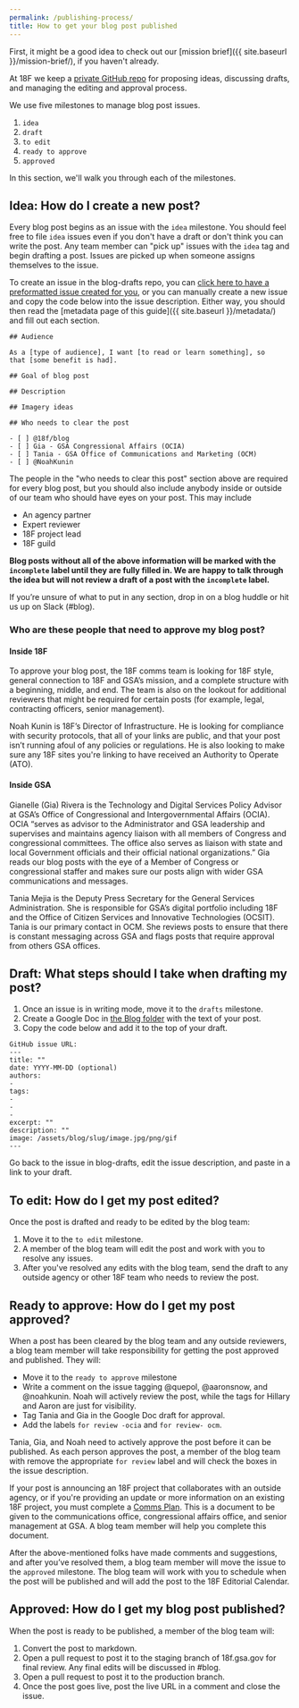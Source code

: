 ```yaml
---
permalink: /publishing-process/
title: How to get your blog post published
---
```


First, it might be a good idea to check out our [mission brief]({{
site.baseurl }}/mission-brief/), if you haven't already.

At 18F we keep a [private GitHub
repo](https://github.com/18f/blog-drafts) for proposing ideas,
discussing drafts, and managing the editing and approval process.

We use five milestones to manage blog post issues.

1. `idea`
1. `draft`
1. `to edit`
1. `ready to approve`
1. `approved`

In this section, we'll walk you through each of the milestones.

## Idea: How do I create a new post?

Every blog post begins as an issue with the `idea` milestone. You should feel free to file `idea` issues even if you don't have a draft or don't think you can write the post. Any team member can "pick up" issues with the `idea` tag and begin
drafting a post. Issues are picked up when someone assigns themselves to the issue.

To create an issue in the blog-drafts repo, you can [click here to have a preformatted issue created for you](https://goo.gl/pt0alV), or you can manually create a new issue and copy the code below into the issue description. Either way, you should then read the [metadata page of this guide]({{
site.baseurl }}/metadata/) and fill out each section.

```
## Audience

As a [type of audience], I want [to read or learn something], so
that [some benefit is had].

## Goal of blog post

## Description

## Imagery ideas

## Who needs to clear the post

- [ ] @18f/blog
- [ ] Gia - GSA Congressional Affairs (OCIA)
- [ ] Tania - GSA Office of Communications and Marketing (OCM)
- [ ] @NoahKunin
```

The people in the "who needs to clear this post" section above are required for every blog post, but you should also include anybody inside or outside of our team who should have eyes
on your post. This may include

- An agency partner
- Expert reviewer
- 18F project lead
- 18F guild

**Blog posts without all of the above information will be marked with
the `incomplete` label until they are fully filled in. We are happy to
talk through the idea but will not review a draft of a post with the
`incomplete` label.**

If you’re unsure of what to put in any section, drop in on a blog huddle
or hit us up on Slack (#blog).

### Who are these people that need to approve my blog post?

#### Inside 18F

To approve your blog post, the 18F comms team is looking for 18F style,
general connection to 18F and GSA’s mission, and a complete structure
with a beginning, middle, and end. The team is also on the lookout for
additional reviewers that might be required for certain posts (for
example, legal, contracting officers, senior management).

Noah Kunin is 18F’s Director of Infrastructure. He is looking for
compliance with security protocols, that all of your links are public,
and that your post isn’t running afoul of any policies or regulations.
He is also looking to make sure any 18F sites you're linking to have
received an Authority to Operate (ATO).

#### Inside GSA

Gianelle (Gia) Rivera is the Technology and Digital Services Policy Advisor at
GSA’s Office of Congressional and Intergovernmental Affairs (OCIA). OCIA
“serves as advisor to the Administrator and GSA leadership and
supervises and maintains agency liaison with all members of Congress and
congressional committees. The office also serves as liaison with state
and local Government officials and their official national
organizations.” Gia reads our blog posts with the eye of a Member of
Congress or congressional staffer and makes sure our posts align with
wider GSA communications and messages.

Tania Mejia is the Deputy Press Secretary for the General Services Administration. She is responsible for GSA’s digital portfolio including 18F and the Office of Citizen Services and Innovative Technologies (OCSIT). Tania is our primary contact in OCM. She reviews posts to ensure that there is constant messaging across GSA and flags posts that require approval from others GSA offices.

## Draft: What steps should I take when drafting my post?

1. Once an issue is in writing mode, move it to the `drafts`
milestone.
2. Create a Google Doc in [the Blog
folder](https://drive.google.com/a/gsa.gov/#folders/0B-y3CqI2T1nndGE0c191NGtUTEU)
with the text of your post.
3. Copy the code below and add it to the top of your draft.

```
GitHub issue URL:
---
title: ""
date: YYYY-MM-DD (optional)
authors:
-
tags:
-
-
-
excerpt: ""
description: ""
image: /assets/blog/slug/image.jpg/png/gif
---
```



Go back to the issue in blog-drafts, edit the issue description, and paste in a link to your draft.

## To edit: How do I get my post edited?

Once the post is drafted and ready to be edited by the blog team:

1. Move it to the `to edit` milestone.
1. A member of the blog team will edit the post and work with you to
resolve any issues.
1. After you've resolved any edits with the blog team, send the draft to any outside agency or other 18F team who needs to review the post.

## Ready to approve: How do I get my post approved?

When a post has been cleared by the blog team and any outside
reviewers, a blog team member will take responsibility for getting the post approved and published. They will:

- Move it to the `ready to approve`
milestone
- Write a comment on the issue tagging @quepol, @aaronsnow, and @noahkunin. Noah will actively review the post, while the tags for Hillary and Aaron are just for visibility.
- Tag Tania and Gia in the Google Doc draft for approval.
- Add the labels `for review -ocia` and `for review- ocm`.

Tania, Gia, and Noah need to actively approve the post before it can be published. As each person approves the post, a member of the blog team with remove the appropriate `for review` label and will check the boxes in the issue description.

If your post is announcing an 18F project that collaborates with an
outside agency, or if you're providing an update or more information on
an existing 18F project, you must complete a [Comms
Plan](https://docs.google.com/document/d/1GgaL-qJv_gpZPsnkvCsRyAdwUDQCxXo0zIRTPVnr9xQ/edit).
This is a document to be given to the communications office,
congressional affairs office, and senior management at GSA. A
blog team member will help you complete this document.

After the above-mentioned folks have made comments and suggestions,
and after you’ve resolved them, a blog team member will move the issue to the `approved`
milestone. The blog team will work with you to schedule when the post will be published and will add the post to the 18F Editorial Calendar.

## Approved: How do I get my blog post published?

When the post is ready to be published, a member of the blog team will:

  1. Convert the post to markdown.
  1. Open a pull request to post it to the staging branch of 18f.gsa.gov for final review. Any final edits will be
discussed in #blog.
  1. Open a pull request to post it to the production branch.
  1. Once the post goes live, post the live URL in a
comment and close the issue.

